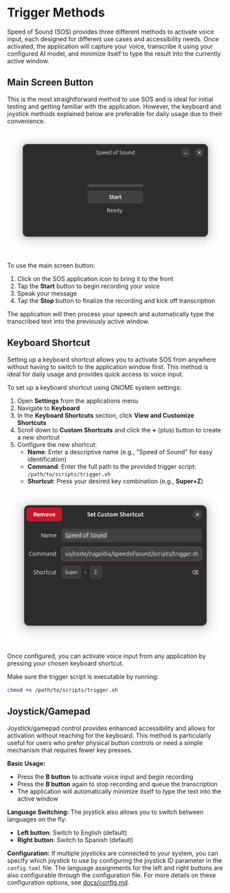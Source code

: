 # Trigger Methods

Speed of Sound (SOS) provides three different methods to activate voice input, each designed for different use cases and accessibility needs. Once activated, the application will capture your voice, transcribe it using your configured AI model, and minimize itself to type the result into the currently active window.

## Main Screen Button

This is the most straightforward method to use SOS and is ideal for initial testing and getting familiar with the application. However, the keyboard and joystick methods explained below are preferable for daily usage due to their convenience.

![SOS Ready State](../assets/sol-ready.png)

To use the main screen button:

1. Click on the SOS application icon to bring it to the front
2. Tap the **Start** button to begin recording your voice
3. Speak your message
4. Tap the **Stop** button to finalize the recording and kick off transcription

The application will then process your speech and automatically type the transcribed text into the previously active window.

## Keyboard Shortcut

Setting up a keyboard shortcut allows you to activate SOS from anywhere without having to switch to the application window first. This method is ideal for daily usage and provides quick access to voice input.

To set up a keyboard shortcut using GNOME system settings:

1. Open **Settings** from the applications menu
2. Navigate to **Keyboard**
3. In the **Keyboard Shortcuts** section, click **View and Customize Shortcuts**
4. Scroll down to **Custom Shortcuts** and click the **+** (plus) button to create a new shortcut
5. Configure the new shortcut:
   - **Name**: Enter a descriptive name (e.g., "Speed of Sound" for easy identification)
   - **Command**: Enter the full path to the provided trigger script: `/path/to/scripts/trigger.sh`
   - **Shortcut**: Press your desired key combination (e.g., **Super+Z**)

![Set Custom Shortcut Dialog](../assets/sol-shortcut.png)

Once configured, you can activate voice input from any application by pressing your chosen keyboard shortcut.

Make sure the trigger script is executable by running:

```bash
chmod +x /path/to/scripts/trigger.sh
```

## Joystick/Gamepad

Joystick/gamepad control provides enhanced accessibility and allows for activation without reaching for the keyboard. This method is particularly useful for users who prefer physical button controls or need a simple mechanism that requires fewer key presses.

**Basic Usage:**
- Press the **B button** to activate voice input and begin recording
- Press the **B button** again to stop recording and queue the transcription
- The application will automatically minimize itself to type the text into the active window

**Language Switching:**
The joystick also allows you to switch between languages on the fly:
- **Left button**: Switch to English (default)
- **Right button**: Switch to Spanish (default)

**Configuration:**
If multiple joysticks are connected to your system, you can specify which joystick to use by configuring the joystick ID parameter in the `config.toml` file. The language assignments for the left and right buttons are also configurable through the configuration file. For more details on these configuration options, see [docs/config.md](config.md).

